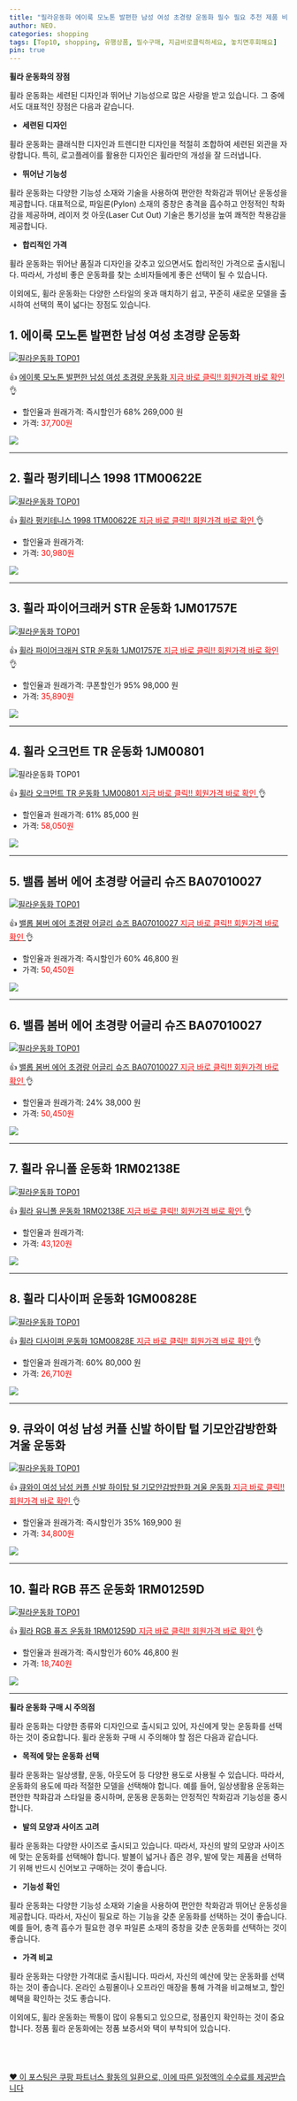 ```yaml
---
title: "필라운동화 에이룩 모노톤 발편한 남성 여성 초경량 운동화 필수 필요 추천 제품 비교 최저 가격 비교 장점 구매 후기 구매평"
author: NEO.
categories: shopping
tags: [Top10, shopping, 유행상품, 필수구매, 지금바로클릭하세요, 놓치면후회해요]
pin: true
---
```

**휠라 운동화의 장점**

휠라 운동화는 세련된 디자인과 뛰어난 기능성으로 많은 사랑을 받고 있습니다. 그 중에서도 대표적인 장점은 다음과 같습니다.

* **세련된 디자인**

휠라 운동화는 클래식한 디자인과 트렌디한 디자인을 적절히 조합하여 세련된 외관을 자랑합니다. 특히, 로고플레이를 활용한 디자인은 휠라만의 개성을 잘 드러냅니다.

* **뛰어난 기능성**

휠라 운동화는 다양한 기능성 소재와 기술을 사용하여 편안한 착화감과 뛰어난 운동성을 제공합니다. 대표적으로, 파일론(Pylon) 소재의 중창은 충격을 흡수하고 안정적인 착화감을 제공하며, 레이저 컷 아웃(Laser Cut Out) 기술은 통기성을 높여 쾌적한 착용감을 제공합니다.

* **합리적인 가격**

휠라 운동화는 뛰어난 품질과 디자인을 갖추고 있으면서도 합리적인 가격으로 출시됩니다. 따라서, 가성비 좋은 운동화를 찾는 소비자들에게 좋은 선택이 될 수 있습니다.

이외에도, 휠라 운동화는 다양한 스타일의 옷과 매치하기 쉽고, 꾸준히 새로운 모델을 출시하여 선택의 폭이 넓다는 장점도 있습니다.

   

## 1. 에이룩 모노톤 발편한 남성 여성 초경량 운동화

[![필라운동화 TOP01](https://thumbnail6.coupangcdn.com/thumbnails/remote/490x490ex/image/retail/images/7182952298611202-f4368f0f-ee04-4265-9340-f2da70d28be6.jpg)](https://link.coupang.com/re/AFFSDP?lptag=AF3617701&subid=GithubCoopas&pageKey=6654450152&traceid=V0-153&itemId=15257547371&vendorItemId=82478188132)


👍 [에이룩 모노톤 발편한 남성 여성 초경량 운동화 <font color=red> 지금 바로 클릭!! 회원가격 바로 확인 </font> ](https://link.coupang.com/re/AFFSDP?lptag=AF3617701&subid=GithubCoopas&pageKey=6654450152&traceid=V0-153&itemId=15257547371&vendorItemId=82478188132) 👌 


- 할인율과 원래가격: 즉시할인가 68%  269,000   원
- 가격: <span style='color:red'>37,700원</span>

[![](/discount_price.png)](https://link.coupang.com/re/AFFSDP?lptag=AF3617701&subid=GithubCoopas&pageKey=6654450152&traceid=V0-153&itemId=15257547371&vendorItemId=82478188132)

---


   

## 2. 휠라 펑키테니스 1998 1TM00622E

[![필라운동화 TOP01](https://thumbnail6.coupangcdn.com/thumbnails/remote/490x490ex/image/rs_quotation_api/pro4nxti/81bc62bb532b4e2da8c77590dcc1d23f.jpg)](https://link.coupang.com/re/AFFSDP?lptag=AF3617701&subid=GithubCoopas&pageKey=6331037089&traceid=V0-153&itemId=13065433162&vendorItemId=80327982052)


👍 [휠라 펑키테니스 1998 1TM00622E <font color=red> 지금 바로 클릭!! 회원가격 바로 확인 </font> ](https://link.coupang.com/re/AFFSDP?lptag=AF3617701&subid=GithubCoopas&pageKey=6331037089&traceid=V0-153&itemId=13065433162&vendorItemId=80327982052) 👌 


- 할인율과 원래가격: 
- 가격: <span style='color:red'>30,980원</span>

[![](/discount_price.png)](https://link.coupang.com/re/AFFSDP?lptag=AF3617701&subid=GithubCoopas&pageKey=6331037089&traceid=V0-153&itemId=13065433162&vendorItemId=80327982052)

---


   

## 3. 휠라 파이어크래커 STR 운동화 1JM01757E

[![필라운동화 TOP01](https://thumbnail8.coupangcdn.com/thumbnails/remote/490x490ex/image/retail/images/4112020119613893-45b767b5-b762-4265-bd1f-7ddd1273f278.jpg)](https://link.coupang.com/re/AFFSDP?lptag=AF3617701&subid=GithubCoopas&pageKey=6427583265&traceid=V0-153&itemId=13856600850&vendorItemId=81106598349)


👍 [휠라 파이어크래커 STR 운동화 1JM01757E <font color=red> 지금 바로 클릭!! 회원가격 바로 확인 </font> ](https://link.coupang.com/re/AFFSDP?lptag=AF3617701&subid=GithubCoopas&pageKey=6427583265&traceid=V0-153&itemId=13856600850&vendorItemId=81106598349) 👌 


- 할인율과 원래가격: 쿠폰할인가 95%  98,000   원
- 가격: <span style='color:red'>35,890원</span>

[![](/discount_price.png)](https://link.coupang.com/re/AFFSDP?lptag=AF3617701&subid=GithubCoopas&pageKey=6427583265&traceid=V0-153&itemId=13856600850&vendorItemId=81106598349)

---


   

## 4. 휠라 오크먼트 TR 운동화 1JM00801

![필라운동화 TOP01](https://thumbnail7.coupangcdn.com/thumbnails/remote/490x490ex/image/retail/images/2812499353722484-3172662b-4199-44fe-b38d-8e38efda975a.JPG)


👍 [휠라 오크먼트 TR 운동화 1JM00801 <font color=red> 지금 바로 클릭!! 회원가격 바로 확인 </font> ](https://link.coupang.com/re/AFFSDP?lptag=AF3617701&subid=GithubCoopas&pageKey=1343373066&traceid=V0-153&itemId=13235783375&vendorItemId=80493846550) 👌 


- 할인율과 원래가격: 61%  85,000   원
- 가격: <span style='color:red'>58,050원</span>

[![](/discount_price.png)](https://link.coupang.com/re/AFFSDP?lptag=AF3617701&subid=GithubCoopas&pageKey=1343373066&traceid=V0-153&itemId=13235783375&vendorItemId=80493846550)

---


   

## 5. 밸롭 봄버 에어 초경량 어글리 슈즈 BA07010027

[![필라운동화 TOP01](https://thumbnail8.coupangcdn.com/thumbnails/remote/490x490ex/image/retail/images/2020/08/21/20/7/a36a5162-4f47-468b-b81a-e1ccdf091de2.jpg)](https://link.coupang.com/re/AFFSDP?lptag=AF3617701&subid=GithubCoopas&pageKey=1987806335&traceid=V0-153&itemId=3382110572&vendorItemId=71368762848)


👍 [밸롭 봄버 에어 초경량 어글리 슈즈 BA07010027 <font color=red> 지금 바로 클릭!! 회원가격 바로 확인 </font> ](https://link.coupang.com/re/AFFSDP?lptag=AF3617701&subid=GithubCoopas&pageKey=1987806335&traceid=V0-153&itemId=3382110572&vendorItemId=71368762848) 👌 


- 할인율과 원래가격: 즉시할인가 60%  46,800   원
- 가격: <span style='color:red'>50,450원</span>

[![](/discount_price.png)](https://link.coupang.com/re/AFFSDP?lptag=AF3617701&subid=GithubCoopas&pageKey=1987806335&traceid=V0-153&itemId=3382110572&vendorItemId=71368762848)

---


   

## 6. 밸롭 봄버 에어 초경량 어글리 슈즈 BA07010027

[![필라운동화 TOP01](https://thumbnail9.coupangcdn.com/thumbnails/remote/490x490ex/image/retail/images/2020/08/21/20/3/6e9319d0-4335-4ca0-a7b1-669d8b4e9409.jpg)](https://link.coupang.com/re/AFFSDP?lptag=AF3617701&subid=GithubCoopas&pageKey=1987806335&traceid=V0-153&itemId=3382110587&vendorItemId=71368762961)


👍 [밸롭 봄버 에어 초경량 어글리 슈즈 BA07010027 <font color=red> 지금 바로 클릭!! 회원가격 바로 확인 </font> ](https://link.coupang.com/re/AFFSDP?lptag=AF3617701&subid=GithubCoopas&pageKey=1987806335&traceid=V0-153&itemId=3382110587&vendorItemId=71368762961) 👌 


- 할인율과 원래가격: 24%  38,000   원
- 가격: <span style='color:red'>50,450원</span>

[![](/discount_price.png)](https://link.coupang.com/re/AFFSDP?lptag=AF3617701&subid=GithubCoopas&pageKey=1987806335&traceid=V0-153&itemId=3382110587&vendorItemId=71368762961)

---


   

## 7. 휠라 유니폴 운동화 1RM02138E

[![필라운동화 TOP01](https://thumbnail6.coupangcdn.com/thumbnails/remote/490x490ex/image/retail/images/2806700652026518-859820aa-0ebe-40cd-bfc8-487c225148d5.jpg)](https://link.coupang.com/re/AFFSDP?lptag=AF3617701&subid=GithubCoopas&pageKey=6427582603&traceid=V0-153&itemId=13856597727&vendorItemId=81106594954)


👍 [휠라 유니폴 운동화 1RM02138E <font color=red> 지금 바로 클릭!! 회원가격 바로 확인 </font> ](https://link.coupang.com/re/AFFSDP?lptag=AF3617701&subid=GithubCoopas&pageKey=6427582603&traceid=V0-153&itemId=13856597727&vendorItemId=81106594954) 👌 


- 할인율과 원래가격: 
- 가격: <span style='color:red'>43,120원</span>

[![](/discount_price.png)](https://link.coupang.com/re/AFFSDP?lptag=AF3617701&subid=GithubCoopas&pageKey=6427582603&traceid=V0-153&itemId=13856597727&vendorItemId=81106594954)

---


   

## 8. 휠라 디사이퍼 운동화 1GM00828E

[![필라운동화 TOP01](https://thumbnail10.coupangcdn.com/thumbnails/remote/490x490ex/image/retail/images/2022/01/26/14/1/13113d9c-30de-4818-bfb5-1899c4a99a3a.jpg)](https://link.coupang.com/re/AFFSDP?lptag=AF3617701&subid=GithubCoopas&pageKey=6329223903&traceid=V0-153&itemId=13079776483&vendorItemId=80341390286)


👍 [휠라 디사이퍼 운동화 1GM00828E <font color=red> 지금 바로 클릭!! 회원가격 바로 확인 </font> ](https://link.coupang.com/re/AFFSDP?lptag=AF3617701&subid=GithubCoopas&pageKey=6329223903&traceid=V0-153&itemId=13079776483&vendorItemId=80341390286) 👌 


- 할인율과 원래가격: 60%  80,000   원
- 가격: <span style='color:red'>26,710원</span>

[![](/discount_price.png)](https://link.coupang.com/re/AFFSDP?lptag=AF3617701&subid=GithubCoopas&pageKey=6329223903&traceid=V0-153&itemId=13079776483&vendorItemId=80341390286)

---


   

## 9. 큐와이 여성 남성 커플 신발 하이탑 털 기모안감방한화 겨울 운동화

[![필라운동화 TOP01](https://thumbnail6.coupangcdn.com/thumbnails/remote/490x490ex/image/vendor_inventory/4ddc/b223fcc4b1a9ee75ce1dcde0fd0444d267dff4b647c6b5e232fbcfecd8a3.jpeg)](https://link.coupang.com/re/AFFSDP?lptag=AF3617701&subid=GithubCoopas&pageKey=7721877942&traceid=V0-153&itemId=20726346709&vendorItemId=87797044205)


👍 [큐와이 여성 남성 커플 신발 하이탑 털 기모안감방한화 겨울 운동화 <font color=red> 지금 바로 클릭!! 회원가격 바로 확인 </font> ](https://link.coupang.com/re/AFFSDP?lptag=AF3617701&subid=GithubCoopas&pageKey=7721877942&traceid=V0-153&itemId=20726346709&vendorItemId=87797044205) 👌 


- 할인율과 원래가격: 즉시할인가 35%  169,900   원
- 가격: <span style='color:red'>34,800원</span>

[![](/discount_price.png)](https://link.coupang.com/re/AFFSDP?lptag=AF3617701&subid=GithubCoopas&pageKey=7721877942&traceid=V0-153&itemId=20726346709&vendorItemId=87797044205)

---


   

## 10. 휠라 RGB 퓨즈 운동화 1RM01259D

[![필라운동화 TOP01](https://thumbnail9.coupangcdn.com/thumbnails/remote/490x490ex/image/rs_quotation_api/czkiwvhi/33193feed28e474886df9a8fd6d9bf14.jpg)](https://link.coupang.com/re/AFFSDP?lptag=AF3617701&subid=GithubCoopas&pageKey=6329093451&traceid=V0-153&itemId=13242329457&vendorItemId=80500288895)


👍 [휠라 RGB 퓨즈 운동화 1RM01259D <font color=red> 지금 바로 클릭!! 회원가격 바로 확인 </font> ](https://link.coupang.com/re/AFFSDP?lptag=AF3617701&subid=GithubCoopas&pageKey=6329093451&traceid=V0-153&itemId=13242329457&vendorItemId=80500288895) 👌 


- 할인율과 원래가격: 즉시할인가 60%  46,800   원
- 가격: <span style='color:red'>18,740원</span>

[![](/discount_price.png)](https://link.coupang.com/re/AFFSDP?lptag=AF3617701&subid=GithubCoopas&pageKey=6329093451&traceid=V0-153&itemId=13242329457&vendorItemId=80500288895)

---
**휠라 운동화 구매 시 주의점**

휠라 운동화는 다양한 종류와 디자인으로 출시되고 있어, 자신에게 맞는 운동화를 선택하는 것이 중요합니다. 휠라 운동화 구매 시 주의해야 할 점은 다음과 같습니다.

* **목적에 맞는 운동화 선택**

휠라 운동화는 일상생활, 운동, 아웃도어 등 다양한 용도로 사용될 수 있습니다. 따라서, 운동화의 용도에 따라 적절한 모델을 선택해야 합니다. 예를 들어, 일상생활용 운동화는 편안한 착화감과 스타일을 중시하며, 운동용 운동화는 안정적인 착화감과 기능성을 중시합니다.

* **발의 모양과 사이즈 고려**

휠라 운동화는 다양한 사이즈로 출시되고 있습니다. 따라서, 자신의 발의 모양과 사이즈에 맞는 운동화를 선택해야 합니다. 발볼이 넓거나 좁은 경우, 발에 맞는 제품을 선택하기 위해 반드시 신어보고 구매하는 것이 좋습니다.

* **기능성 확인**

휠라 운동화는 다양한 기능성 소재와 기술을 사용하여 편안한 착화감과 뛰어난 운동성을 제공합니다. 따라서, 자신이 필요로 하는 기능을 갖춘 운동화를 선택하는 것이 좋습니다. 예를 들어, 충격 흡수가 필요한 경우 파일론 소재의 중창을 갖춘 운동화를 선택하는 것이 좋습니다.

* **가격 비교**

휠라 운동화는 다양한 가격대로 출시됩니다. 따라서, 자신의 예산에 맞는 운동화를 선택하는 것이 좋습니다. 온라인 쇼핑몰이나 오프라인 매장을 통해 가격을 비교해보고, 할인 혜택을 확인하는 것도 좋습니다.

이외에도, 휠라 운동화는 짝퉁이 많이 유통되고 있으므로, 정품인지 확인하는 것이 중요합니다. 정품 휠라 운동화에는 정품 보증서와 택이 부착되어 있습니다.<br><br><br><br><br> [ ❤  이 포스팅은 쿠팡 파트너스 활동의 일환으로, 이에 따른 일정액의 수수료를 제공받습니다](https://link.coupang.com/a/bcEFyh)